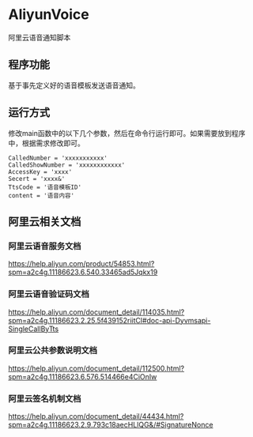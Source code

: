 # AliyunVoice
  阿里云语音通知脚本

## 程序功能
  基于事先定义好的语音模板发送语音通知。
  
## 运行方式
修改main函数中的以下几个参数，然后在命令行运行即可。如果需要放到程序中，根据需求修改即可。

    CalledNumber = 'xxxxxxxxxxx'
    CalledShowNumber = 'xxxxxxxxxxxx' 
    AccessKey = 'xxxx'
    Secert = 'xxxx&'
    TtsCode = '语音模板ID'
    content = '语音内容'
    
## 阿里云相关文档  
### 阿里云语音服务文档
  https://help.aliyun.com/product/54853.html?spm=a2c4g.11186623.6.540.33465ad5Jqkx19
  
### 阿里云语音验证码文档
  https://help.aliyun.com/document_detail/114035.html?spm=a2c4g.11186623.2.25.5f439152riitCl#doc-api-Dyvmsapi-SingleCallByTts
  
### 阿里云公共参数说明文档
  https://help.aliyun.com/document_detail/112500.html?spm=a2c4g.11186623.6.576.514466e4CiOnIw

### 阿里云签名机制文档
  https://help.aliyun.com/document_detail/44434.html?spm=a2c4g.11186623.2.9.793c18aecHLlQG&/#SignatureNonce

